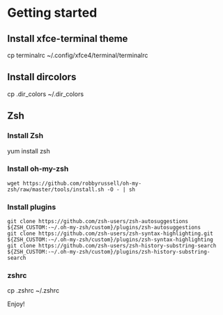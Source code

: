 # Getting started

## Install xfce-terminal theme

cp terminalrc ~/.config/xfce4/terminal/terminalrc 

## Install dircolors

cp .dir_colors ~/.dir_colors

## Zsh

### Install Zsh

yum install zsh

### Install oh-my-zsh

`wget https://github.com/robbyrussell/oh-my-zsh/raw/master/tools/install.sh -O - | sh`

### Install plugins

```shell
git clone https://github.com/zsh-users/zsh-autosuggestions ${ZSH_CUSTOM:-~/.oh-my-zsh/custom}/plugins/zsh-autosuggestions
git clone https://github.com/zsh-users/zsh-syntax-highlighting.git ${ZSH_CUSTOM:-~/.oh-my-zsh/custom}/plugins/zsh-syntax-highlighting
git clone https://github.com/zsh-users/zsh-history-substring-search ${ZSH_CUSTOM:-~/.oh-my-zsh/custom}/plugins/zsh-history-substring-search
```

### zshrc

cp .zshrc ~/.zshrc

Enjoy!


